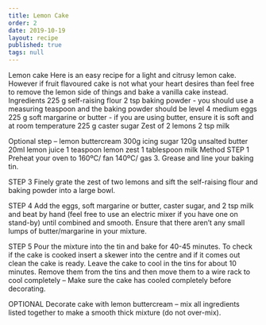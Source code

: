 ```yaml
---
title: Lemon Cake
order: 2
date: 2019-10-19
layout: recipe
published: true
tags: null
---
```

Lemon cake
Here is an easy recipe for a light and citrusy lemon cake. However if fruit flavoured cake is not what your heart desires than feel free to remove the lemon side of things and bake a vanilla cake instead.
Ingredients
225 g self-raising flour
2 tsp baking powder - you should use a measuring teaspoon and the baking powder should be level
4 medium eggs
225 g soft margarine or butter - if you are using butter, ensure it is soft and at room temperature
225 g caster sugar
Zest of 2 lemons
2 tsp milk

Optional step – lemon buttercream
300g icing sugar
120g unsalted butter
20ml lemon juice
1 teaspoon lemon zest
1 tablespoon milk
Method
STEP 1
Preheat your oven to 160ºC/ fan 140ºC/ gas 3. Grease and line your baking tin.

STEP 3
Finely grate the zest of two lemons and sift the self-raising flour and baking powder into a large bowl.

STEP 4
Add the eggs, soft margarine or butter, caster sugar, and 2 tsp milk and beat by hand (feel free to use an electric mixer if you have one on stand-by) until combined and smooth. Ensure that there aren’t any small lumps of butter/margarine in your mixture. 

STEP 5
Pour the mixture into the tin and bake for 40-45 minutes. To check if the cake is cooked insert a skewer into the centre and if it comes out clean the cake is ready.
Leave the cake to cool in the tins for about 10 minutes. Remove them from the tins and then move them to a wire rack to cool completely – Make sure the cake has cooled completely before decorating.

OPTIONAL
Decorate cake with lemon buttercream – mix all ingredients listed together to make a smooth thick mixture (do not over-mix).